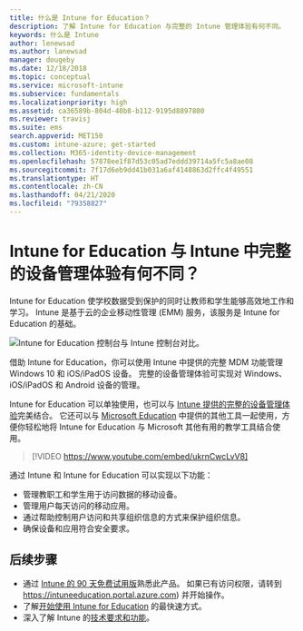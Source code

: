 ```yaml
---
title: 什么是 Intune for Education？
description: 了解 Intune for Education 与完整的 Intune 管理体验有何不同。
keywords: 什么是 Intune
author: lenewsad
ms.author: lanewsad
manager: dougeby
ms.date: 12/18/2018
ms.topic: conceptual
ms.service: microsoft-intune
ms.subservice: fundamentals
ms.localizationpriority: high
ms.assetid: ca36589b-804d-40b8-b112-9195d8897800
ms.reviewer: travisj
ms.suite: ems
search.appverid: MET150
ms.custom: intune-azure; get-started
ms.collection: M365-identity-device-management
ms.openlocfilehash: 57878ee1f87d53c05ad7eddd39714a5fc5a8ae08
ms.sourcegitcommit: 7f17d6eb9dd41b031a6af4148863d2ffc4f49551
ms.translationtype: HT
ms.contentlocale: zh-CN
ms.lasthandoff: 04/21/2020
ms.locfileid: "79358827"
---
```

# <a name="how-is-intune-for-education-different-from-the-full-device-management-experience-in-intune"></a>Intune for Education 与 Intune 中完整的设备管理体验有何不同？

Intune for Education 使学校数据受到保护的同时让教师和学生能够高效地工作和学习。 Intune 是基于云的企业移动性管理 (EMM) 服务，该服务是 Intune for Education 的基础。

![Intune for Education 控制台与 Intune 控制台对比。](./media/introduction-intune-education/intune-azure-vs-intuneEDU.png)

借助 Intune for Education，你可以使用 Intune 中提供的完整 MDM 功能管理 Windows 10 和 iOS/iPadOS 设备。 完整的设备管理体验可实现对 Windows、iOS/iPadOS 和 Android 设备的管理。  

Intune for Education 可以单独使用，也可以与 [Intune 提供的完整的设备管理体验](what-is-intune.md)完美结合。 它还可以与 [Microsoft Education](https://microsoft.com/education) 中提供的其他工具一起使用，方便你轻松地将 Intune for Education 与 Microsoft 其他有用的教学工具结合使用。  

> [!VIDEO https://www.youtube.com/embed/ukrnCwcLvV8]

通过 Intune 和 Intune for Education 可以实现以下功能：
* 管理教职工和学生用于访问数据的移动设备。
* 管理用户每天访问的移动应用。
* 通过帮助控制用户访问和共享组织信息的方式来保护组织信息。
* 确保设备和应用符合安全要求。

## <a name="next-steps"></a>后续步骤
* 通过 [Intune 的 90 天免费试用版](https://signup.microsoft.com/Signup?OfferId=5eec053c-cc40-4cd5-a06a-ea8d75cf2686&ali=1)熟悉此产品。 如果已有访问权限，请转到 https://intuneeducation.portal.azure.com) 并开始操作。
* 了解[开始使用 Intune for Education](/intune-education/what-is-express-configuration) 的最快速方式。
* 深入了解 Intune 的[技术要求和功能](/intune/supported-devices-browsers)。
